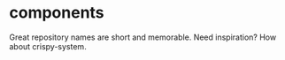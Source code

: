 # components
Great repository names are short and memorable. Need inspiration? How about crispy-system.
